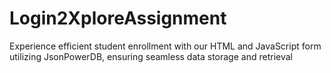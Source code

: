 # Login2XploreAssignment
Experience efficient student enrollment with our HTML and JavaScript form utilizing JsonPowerDB, ensuring seamless data storage and retrieval
